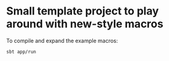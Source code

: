 # Small template project to play around with new-style macros

To compile and expand the example macros:

```
sbt app/run
```
